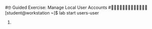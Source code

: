 #🤓 Guided Exercise: Manage Local User Accounts
#🐱‍🚀🐱‍👤🐱‍💻🐱‍🐉🐱‍👓🐱‍🏍✨
[student@workstation ~]$ lab start users-user


1. 